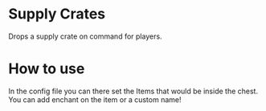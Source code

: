 # Supply Crates
Drops a supply crate on command for players.

# How to use
In the config file you can there set the Items that would be inside the chest.
You can add enchant on the item or a custom name!
